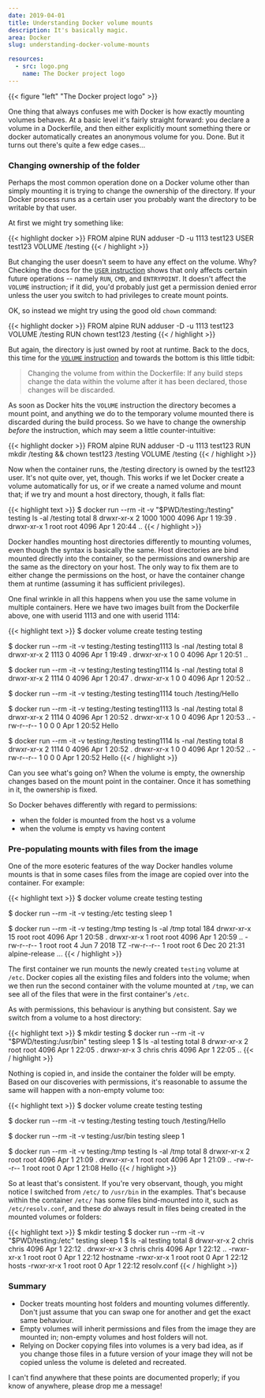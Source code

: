 ```yaml
---
date: 2019-04-01
title: Understanding Docker volume mounts
description: It's basically magic.
area: Docker
slug: understanding-docker-volume-mounts

resources:
  - src: logo.png
    name: The Docker project logo
---
```


{{< figure "left" "The Docker project logo" >}}

One thing that always confuses me with Docker is how exactly mounting
volumes behaves. At a basic level it's fairly straight forward: you
declare a volume in a Dockerfile, and then either explicitly mount
something there or docker automatically creates an anonymous volume
for you. Done. But it turns out there's quite a few edge cases...

### Changing ownership of the folder

Perhaps the most common operation done on a Docker volume other than
simply mounting it is trying to change the ownership of the directory.
If your Docker process runs as a certain user you probably want the
directory to be writable by that user.

<!--more-->

At first we might try something like:

{{< highlight docker >}}
FROM alpine
RUN adduser -D -u 1113 test123
USER test123
VOLUME /testing
{{< / highlight >}}

But changing the user doesn't seem to have any effect on the volume.
Why? Checking the docs for the 
[`USER` instruction](https://docs.docker.com/engine/reference/builder/#user)
shows that only affects certain future operations -- namely
`RUN`, `CMD`, and `ENTRYPOINT`. It doesn't affect the `VOLUME` instruction;
if it did, you'd probably just get a permission denied error unless the user
you switch to had privileges to create mount points.

OK, so instead we might try using the good old `chown` command:

{{< highlight docker >}}
FROM alpine
RUN adduser -D -u 1113 test123
VOLUME /testing
RUN chown test123 /testing
{{< / highlight >}}

But again, the directory is just owned by root at runtime.
Back to the docs, this time for the
[`VOLUME` instruction](https://docs.docker.com/engine/reference/builder/#volume)
and towards the bottom is this little tidbit:

> Changing the volume from within the Dockerfile: If any build steps change
> the data within the volume after it has been declared, those changes will
> be discarded.

As soon as Docker hits the `VOLUME` instruction the directory becomes a mount
point, and anything we do to the temporary volume mounted there is discarded
during the build process. So we have to change the ownership *before* the
instruction, which may seem a little counter-intuitive:

{{< highlight docker >}}
FROM alpine
RUN adduser -D -u 1113 test123
RUN mkdir /testing && chown test123 /testing
VOLUME /testing
{{< / highlight >}}

Now when the container runs, the /testing directory is owned by the test123
user. It's not quite over, yet, though. This works if we let Docker create
a volume automatically for us, or if we create a named volume and mount that;
if we try and mount a host directory, though, it falls flat:

{{< highlight text >}}
$ docker run --rm -it -v "$PWD/testing:/testing" testing ls -al /testing
total 8
drwxr-xr-x    2 1000     1000          4096 Apr  1 19:39 .
drwxr-xr-x    1 root     root          4096 Apr  1 20:44 ..
{{< / highlight >}}

Docker handles mounting host directories differently to mounting volumes,
even though the syntax is basically the same. Host directories are bind
mounted directly into the container, so the permissions and ownership
are the same as the directory on your host. The only way to fix them are
to either change the permissions on the host, or have the container
change them at runtime (assuming it has sufficient privileges).

One final wrinkle in all this happens when you use the same volume
in multiple containers. Here we have two images built from the
Dockerfile above, one with userid 1113 and one with userid 1114:

{{< highlight text >}}
$ docker volume create testing
testing

$ docker run --rm -it -v testing:/testing testing1113 ls -nal /testing
total 8
drwxr-xr-x    2 1113     0             4096 Apr  1 19:49 .
drwxr-xr-x    1 0        0             4096 Apr  1 20:51 ..

$ docker run --rm -it -v testing:/testing testing1114 ls -nal /testing
total 8
drwxr-xr-x    2 1114     0             4096 Apr  1 20:47 .
drwxr-xr-x    1 0        0             4096 Apr  1 20:52 ..

$ docker run --rm -it -v testing:/testing testing1114 touch /testing/Hello

$ docker run --rm -it -v testing:/testing testing1113 ls -nal /testing
total 8
drwxr-xr-x    2 1114     0             4096 Apr  1 20:52 .
drwxr-xr-x    1 0        0             4096 Apr  1 20:53 ..
-rw-r--r--    1 0        0                0 Apr  1 20:52 Hello

$ docker run --rm -it -v testing:/testing testing1114 ls -nal /testing
total 8
drwxr-xr-x    2 1114     0             4096 Apr  1 20:52 .
drwxr-xr-x    1 0        0             4096 Apr  1 20:52 ..
-rw-r--r--    1 0        0                0 Apr  1 20:52 Hello
{{< / highlight >}}

Can you see what's going on? When the volume is empty, the ownership
changes based on the mount point in the container. Once it has something
in it, the ownership is fixed.

So Docker behaves differently with regard to permissions:

 * when the folder is mounted from the host vs a volume
 * when the volume is empty vs having content

### Pre-populating mounts with files from the image

One of the more esoteric features of the way Docker handles volume
mounts is that in some cases files from the image are copied over
into the container. For example:

{{< highlight text >}}
$ docker volume create testing
testing

$ docker run --rm -it -v testing:/etc testing sleep 1

$ docker run --rm -it -v testing:/tmp testing ls -al /tmp
total 184
drwxr-xr-x   15 root     root          4096 Apr  1 20:58 .
drwxr-xr-x    1 root     root          4096 Apr  1 20:59 ..
-rw-r--r--    1 root     root             4 Jun  7  2018 TZ
-rw-r--r--    1 root     root             6 Dec 20 21:31 alpine-release
...
{{< / highlight >}}

The first container we run mounts the newly created `testing` volume
at `/etc`. Docker copies all the existing files and folders into the
volume; when we then run the second container with the volume mounted
at `/tmp`, we can see all of the files that were in the first container's
`/etc`.

As with permissions, this behaviour is anything but consistent. Say we
switch from a volume to a host directory:

{{< highlight text >}}
$ mkdir testing
$ docker run --rm -it -v "$PWD/testing:/usr/bin" testing sleep 1
$ ls -al testing
total 8
drwxr-xr-x 2 root  root  4096 Apr  1 22:05 .
drwxr-xr-x 3 chris chris 4096 Apr  1 22:05 ..
{{< / highlight >}}

Nothing is copied in, and inside the container the folder will be empty.
Based on our discoveries with permissions, it's reasonable to assume the
same will happen with a non-empty volume too:

{{< highlight text >}}
$ docker volume create testing
testing

$ docker run --rm -it -v testing:/testing testing touch /testing/Hello

$ docker run --rm -it -v testing:/usr/bin testing sleep 1

$ docker run --rm -it -v testing:/tmp testing ls -al /tmp
total 8
drwxr-xr-x    2 root     root          4096 Apr  1 21:09 .
drwxr-xr-x    1 root     root          4096 Apr  1 21:09 ..
-rw-r--r--    1 root     root             0 Apr  1 21:08 Hello
{{< / highlight >}}

So at least that's consistent. If you're very observant, though, you
might notice I switched from `/etc/` to `/usr/bin` in the examples.
That's because within the container `/etc/` has some files bind-mounted
into it, such as `/etc/resolv.conf`, and these *do* always result in files
being created in the mounted volumes or folders:

{{< highlight text >}}
$ mkdir testing
$ docker run --rm -it -v "$PWD/testing:/etc" testing sleep 1
$ ls -al testing
total 8
drwxr-xr-x 2 chris chris 4096 Apr  1 22:12 .
drwxr-xr-x 3 chris chris 4096 Apr  1 22:12 ..
-rwxr-xr-x 1 root  root     0 Apr  1 22:12 hostname
-rwxr-xr-x 1 root  root     0 Apr  1 22:12 hosts
-rwxr-xr-x 1 root  root     0 Apr  1 22:12 resolv.conf
{{< / highlight >}}

### Summary

 * Docker treats mounting host folders and mounting volumes differently.
   Don't just assume that you can swap one for another and get the exact
   same behaviour.
 * Empty volumes will inherit permissions and files from the image
   they are mounted in; non-empty volumes and host folders will not.
 * Relying on Docker copying files into volumes is a very bad idea,
   as if you change those files in a future version of your image
   they will not be copied unless the volume is deleted and
   recreated.

I can't find anywhere that these points are documented properly;
if you know of anywhere, please drop me a message!
